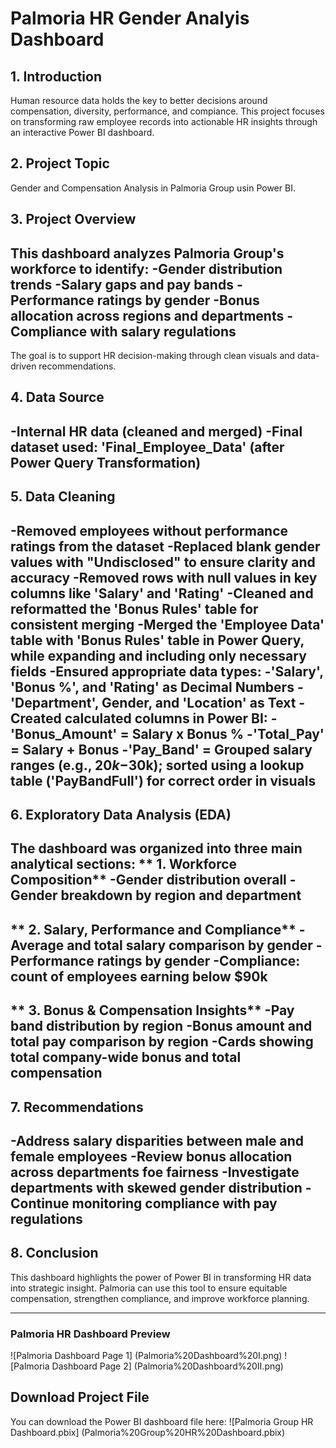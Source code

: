 # Palmoria HR Gender Analyis Dashboard
## 1. Introduction
Human resource data holds the key to better decisions around compensation, diversity, performance, and compiance. This project focuses on transforming raw employee records into actionable HR insights through an interactive Power BI dashboard.

## 2. Project Topic
Gender and Compensation Analysis in Palmoria Group usin Power BI.

## 3. Project Overview
This dashboard analyzes Palmoria Group's workforce to identify:
-Gender distribution trends
-Salary gaps and pay bands
-Performance ratings by gender
-Bonus allocation across regions and departments
-Compliance with salary regulations
-
The goal is to support HR decision-making through clean visuals and data-driven recommendations.

## 4. Data Source
-Internal HR data (cleaned and merged)
-Final dataset used: 'Final_Employee_Data' (after Power Query Transformation)
-

## 5. Data Cleaning
-Removed employees without performance ratings from the dataset
-Replaced blank gender values with "Undisclosed" to ensure clarity and accuracy
-Removed rows with null values in key columns like 'Salary' and 'Rating'
-Cleaned and reformatted the 'Bonus Rules' table for consistent merging
-Merged the 'Employee Data' table with 'Bonus Rules' table in Power Query, while expanding and including only necessary fields
-Ensured appropriate data types:
  -'Salary', 'Bonus %', and 'Rating' as Decimal Numbers
  -'Department', Gender, and 'Location' as Text
-Created calculated columns in Power BI:
  -'Bonus_Amount' = Salary x Bonus %
  -'Total_Pay' = Salary + Bonus
  -'Pay_Band' = Grouped salary ranges (e.g., $20k-$30k); sorted using a lookup table ('PayBandFull') for correct order in visuals
  -

  ## 6. Exploratory Data Analysis (EDA) 
  The dashboard was organized  into three main analytical sections:
  ** 1. Workforce Composition**
  -Gender distribution overall
  -Gender breakdown by region and department
  -

  ** 2. Salary, Performance and Compliance**
  -Average and total salary comparison by gender
  -Performance ratings by gender
  -Compliance: count of employees earning below $90k
  -

  ** 3. Bonus & Compensation Insights**
  -Pay band distribution by region
  -Bonus amount and total pay comparison by region
  -Cards showing total company-wide bonus and total compensation
  -

  ## 7. Recommendations
  -Address salary disparities between male and female employees
  -Review bonus allocation across departments foe fairness
  -Investigate departments with skewed gender distribution
  -Continue monitoring compliance with pay regulations
  -

  ## 8. Conclusion
  This dashboard highlights the power of Power BI in transforming HR data into strategic insight. Palmoria can use this tool to ensure equitable compensation, strengthen compliance, and improve workforce planning.

  ---

  ### Palmoria HR Dashboard Preview
  ![Palmoria Dashboard Page 1]
  (Palmoria%20Dashboard%20I.png)
  ![Palmoria Dashboard Page 2]
  (Palmoria%20Dashboard%20II.png)

  ## Download Project File
  You can download the Power BI dashboard file here:
  ![Palmoria Group HR Dashboard.pbix]
  (Palmoria%20Group%20HR%20Dashboard.pbix)

